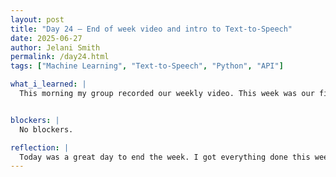 ```yaml
---
layout: post
title: "Day 24 – End of week video and intro to Text-to-Speech"
date: 2025-06-27
author: Jelani Smith
permalink: /day24.html
tags: ["Machine Learning", "Text-to-Speech", "Python", "API"]

what_i_learned: |
  This morning my group recorded our weekly video. This week was our first video with our highschool teacher. Also Daniel introduced Text-to-Speech and how we will be implementing it in our Python code. We also decided that we will need many different voices because we want to include different languages.


blockers: |
  No blockers.

reflection: |
  Today was a great day to end the week. I got everything done this week and also learned the beginnings of a new topic. I'm ready for our presentation next week and to go into the next gear of our project.
---
```






